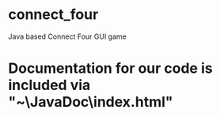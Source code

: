 # connect_four
Java based Connect Four GUI game

# Documentation for our code is included via "~\JavaDoc\index.html"
